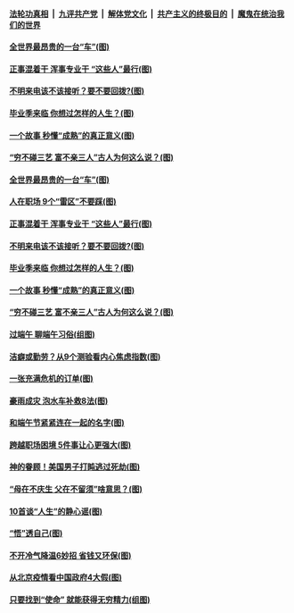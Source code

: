 ####  [法轮功真相](../../../../basic/blob/master/README.md?t=06270902) &nbsp;|&nbsp; [九评共产党](../../../../9ping.md/blob/master/README.md?t=06270902) &nbsp;|&nbsp; [解体党文化](../../../../jtdwh.md/blob/master/README.md?t=06270902)  &nbsp;|&nbsp; [共产主义的终极目的](../../../../gczydzjmd.md/blob/master/README.md?t=06270902) &nbsp;|&nbsp; [魔鬼在统治我们的世界](../../../../mgztzwmdsj.md/blob/master/README.md?t=06270902) 

#### [全世界最昂贵的一台“车”(图)](../pages/p8/937477.md?t=06270902) 

#### [正事混着干 浑事专业干 “这些人”最行(图)](../pages/p8/937732.md?t=06270902) 

#### [不明来电该不该接听？要不要回拨?(图)](../pages/p8/936929.md?t=06270902) 

#### [毕业季来临 你想过怎样的人生？(图)](../pages/p8/937661.md?t=06270902) 

#### [一个故事 秒懂“成熟”的真正意义(图)](../pages/p8/936405.md?t=06270902) 

#### [“穷不碰三艺 富不亲三人”古人为何这么说？(图)](../pages/p8/937602.md?t=06270902) 

#### [全世界最昂贵的一台“车”(图)](../pages/p8/937477.md?t=06270902) 

#### [人在职场 9个“雷区”不要踩(图)](../pages/p8/937766.md?t=06270902) 

#### [正事混着干 浑事专业干 “这些人”最行(图)](../pages/p8/937732.md?t=06270902) 

#### [不明来电该不该接听？要不要回拨?(图)](../pages/p8/936929.md?t=06270902) 

#### [毕业季来临 你想过怎样的人生？(图)](../pages/p8/937661.md?t=06270902) 

#### [一个故事 秒懂“成熟”的真正意义(图)](../pages/p8/936405.md?t=06270902) 

#### [“穷不碰三艺 富不亲三人”古人为何这么说？(图)](../pages/p8/937602.md?t=06270902) 

#### [过端午 聊端午习俗(组图)](../pages/p8/937246.md?t=06270902) 

#### [洁癖或勤劳？从9个测验看内心焦虑指数(图)](../pages/p8/937558.md?t=06270902) 

#### [一张充满危机的订单(图)](../pages/p8/936981.md?t=06270902) 

#### [豪雨成灾 泡水车补救8法(图)](../pages/p8/937526.md?t=06270902) 

#### [和端午节紧紧连在一起的名字(图)](../pages/p8/937448.md?t=06270902) 

#### [跨越职场困境 5件事让心更强大(图)](../pages/p8/937375.md?t=06270902) 

#### [神的眷顾！美国男子打盹逃过死劫(图)](../pages/p8/936985.md?t=06270902) 

#### [“母在不庆生 父在不留须”啥意思？(图)](../pages/p8/937234.md?t=06270902) 

#### [10首谈“人生”的静心谣(图)](../pages/p8/936965.md?t=06270902) 

#### [“悟”透自己(图)](../pages/p8/936972.md?t=06270902) 

#### [不开冷气降温6妙招 省钱又环保(图)](../pages/p8/937329.md?t=06270902) 

#### [从北京疫情看中国政府4大假(图)](../pages/p8/937196.md?t=06270902) 

#### [只要找到“使命” 就能获得无穷精力(组图)](../pages/p8/937159.md?t=06270902) 

